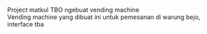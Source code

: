 Project matkul TBO ngebuat vending machine
<br />Vending machine yang dibuat ini untuk pemesanan di warung bejo, interface tba
